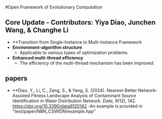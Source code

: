 #Open Framework of Evolutionary Computation 

## Core Update - Contributors: Yiya Diao, Junchen Wang, & Changhe Li

- **Transition from Single-Instance to Multi-Instance Framework
- **Environment-algorithm structure**
    - Applicable to various types of optimization problems.
- **Enhanced multi-thread efficiency**
    - The efficiency of the multi-thread mechanism has been improved.  


## papers
- **Diao, Y., Li, C., Zeng, S., & Yang, S. (2024). Nearest-Better Network-Assisted Fitness Landscape Analysis of Contaminant Source Identification in Water Distribution Network. *Data*, 9(12), 142. https://doi.org/10.3390/data9120142
    -An example is provided in "test/paper/NBN_CSWIDN/example.hpp"

